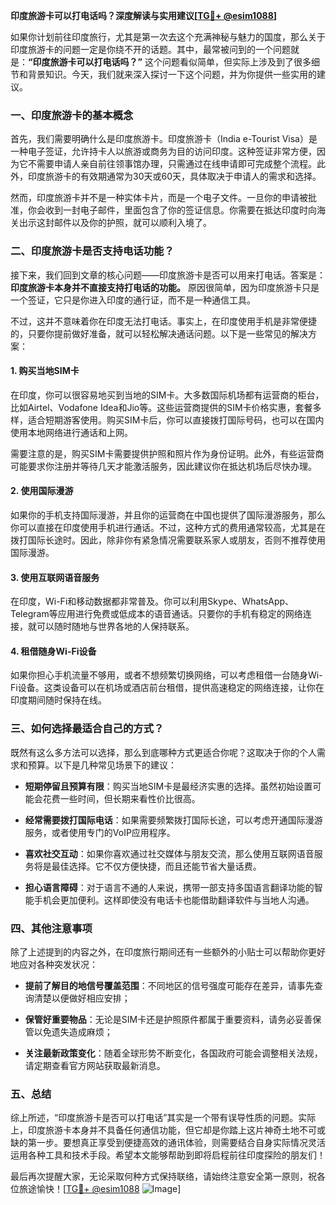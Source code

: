 **印度旅游卡可以打电话吗？深度解读与实用建议[[TG💪+ @esim1088](https://t.me/s/esim1088)]**

如果你计划前往印度旅行，尤其是第一次去这个充满神秘与魅力的国度，那么关于印度旅游卡的问题一定是你绕不开的话题。其中，最常被问到的一个问题就是：**“印度旅游卡可以打电话吗？”** 这个问题看似简单，但实际上涉及到了很多细节和背景知识。今天，我们就来深入探讨一下这个问题，并为你提供一些实用的建议。

### 一、印度旅游卡的基本概念

首先，我们需要明确什么是印度旅游卡。印度旅游卡（India e-Tourist Visa）是一种电子签证，允许持卡人以旅游或商务为目的访问印度。这种签证非常方便，因为它不需要申请人亲自前往领事馆办理，只需通过在线申请即可完成整个流程。此外，印度旅游卡的有效期通常为30天或60天，具体取决于申请人的需求和选择。

然而，印度旅游卡并不是一种实体卡片，而是一个电子文件。一旦你的申请被批准，你会收到一封电子邮件，里面包含了你的签证信息。你需要在抵达印度时向海关出示这封邮件以及你的护照，就可以顺利入境了。

### 二、印度旅游卡是否支持电话功能？

接下来，我们回到文章的核心问题——印度旅游卡是否可以用来打电话。答案是：**印度旅游卡本身并不直接支持打电话的功能。** 原因很简单，因为印度旅游卡只是一个签证，它只是你进入印度的通行证，而不是一种通信工具。

不过，这并不意味着你在印度无法打电话。事实上，在印度使用手机是非常便捷的，只要你提前做好准备，就可以轻松解决通话问题。以下是一些常见的解决方案：

#### 1. **购买当地SIM卡**
在印度，你可以很容易地买到当地的SIM卡。大多数国际机场都有运营商的柜台，比如Airtel、Vodafone Idea和Jio等。这些运营商提供的SIM卡价格实惠，套餐多样，适合短期游客使用。购买SIM卡后，你可以直接拨打国际号码，也可以在国内使用本地网络进行通话和上网。

需要注意的是，购买SIM卡需要提供护照和照片作为身份证明。此外，有些运营商可能要求你注册并等待几天才能激活服务，因此建议你在抵达机场后尽快办理。

#### 2. **使用国际漫游**
如果你的手机支持国际漫游，并且你的运营商在中国也提供了国际漫游服务，那么你可以直接在印度使用手机进行通话。不过，这种方式的费用通常较高，尤其是在拨打国际长途时。因此，除非你有紧急情况需要联系家人或朋友，否则不推荐使用国际漫游。

#### 3. **使用互联网语音服务**
在印度，Wi-Fi和移动数据都非常普及。你可以利用Skype、WhatsApp、Telegram等应用进行免费或低成本的语音通话。只要你的手机有稳定的网络连接，就可以随时随地与世界各地的人保持联系。

#### 4. **租借随身Wi-Fi设备**
如果你担心手机流量不够用，或者不想频繁切换网络，可以考虑租借一台随身Wi-Fi设备。这类设备可以在机场或酒店前台租借，提供高速稳定的网络连接，让你在印度期间随时保持在线。

### 三、如何选择最适合自己的方式？

既然有这么多方法可以选择，那么到底哪种方式更适合你呢？这取决于你的个人需求和预算。以下是几种常见场景下的建议：

- **短期停留且预算有限**：购买当地SIM卡是最经济实惠的选择。虽然初始设置可能会花费一些时间，但长期来看性价比很高。
  
- **经常需要拨打国际电话**：如果需要频繁拨打国际长途，可以考虑开通国际漫游服务，或者使用专门的VoIP应用程序。

- **喜欢社交互动**：如果你喜欢通过社交媒体与朋友交流，那么使用互联网语音服务将是最佳选择。它不仅方便快捷，而且还能节省大量话费。

- **担心语言障碍**：对于语言不通的人来说，携带一部支持多国语言翻译功能的智能手机会更加便利。这样即使没有电话卡也能借助翻译软件与当地人沟通。

### 四、其他注意事项

除了上述提到的内容之外，在印度旅行期间还有一些额外的小贴士可以帮助你更好地应对各种突发状况：

- **提前了解目的地信号覆盖范围**：不同地区的信号强度可能存在差异，请事先查询清楚以便做好相应安排；
  
- **保管好重要物品**：无论是SIM卡还是护照原件都属于重要资料，请务必妥善保管以免遗失造成麻烦；
  
- **关注最新政策变化**：随着全球形势不断变化，各国政府可能会调整相关法规，请定期查看官方网站获取最新消息。

### 五、总结

综上所述，“印度旅游卡是否可以打电话”其实是一个带有误导性质的问题。实际上，印度旅游卡本身并不具备任何通信功能，但它却是你踏上这片神奇土地不可或缺的第一步。要想真正享受到便捷高效的通讯体验，则需要结合自身实际情况灵活运用各种工具和技术手段。希望本文能够帮助到即将启程前往印度探险的朋友们！

最后再次提醒大家，无论采取何种方式保持联络，请始终注意安全第一原则，祝各位旅途愉快！[[TG💪+ @esim1088](https://t.me/s/esim1088) ![Image](https://i.postimg.cc/4NQfJmqS/Snipaste-2025-05-13-00-14-12.png)]